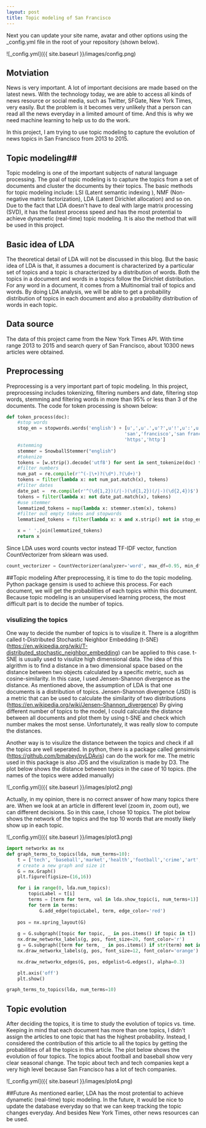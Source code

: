 ```yaml
---
layout: post
title: Topic modeling of San Francisco
---
```


Next you can update your site name, avatar and other options using the _config.yml file in the root of your repository (shown below).

![_config.yml]({{ site.baseurl }}/images/config.png)


## Motviation ##
News is very important. A lot of important decisions are made based on the latest news. With the technology today, we are able to access all kinds of news resource or social media, such as Twitter, SFGate, New York Times, very easily. But the problem is it becomes very unlikely that a person can read all the news everyday in a limited amount of time. And this is why we need machine learning to help us to do the work.

In this project, I am trying to use topic modeling to capture the evolution of news topics in San Francisco from 2013 to 2015.

## Topic modeling##
Topic modeling is one of the important subjects of natural language processing. The goal of topic modeling is to capture the topics from a set of documents and cluster the documents by their topics. The basic methods for topic modeling include: LSI (Latent semantic indexing ), NMF (Non-negative matrix factorization), LDA (Latent Dirichlet allocation) and so on.
Due to the fact that LDA doesn't have to deal with large matrix processing (SVD), it has the fastest process speed and has the most protential to achieve dynametic (real-time) topic modeling. It is also the method that will be used in this project.

## Basic idea of LDA ##
The theoretical detail of LDA will not be discussed in this blog. But the basic idea of LDA is that, it assumes a document is characterized by a particular set of topics and a topic is characterized by a distribution of words. Both the topics in a document and words in a topics follow the Dirichlet distribution. For any word in a document, it comes from a Multinomial trail of topics and words.
By doing LDA analysis, we will be able to get a probability distribution of topics in each document and also a probability distribution of words in each topic.

## Data source
The data of this project came from the New York Times API. With time range 2013 to 2015 and search query of San Francisco, about 10300 news articles were obtained.

## Preprocessing
Preprocessing is a very important part of topic modeling. In this project, preprocessing includes tokenizing, filtering numbers and date, filtering stop words, stemming and filtering words in more than 95% or less than 3 of the documents.
The code for token processing is shown below:

```python
def token_process(doc):
    #stop words
    stop_en = stopwords.words('english') + [u',',u'.',u'?',u'!',u':',u';', u')', u'(',u'[',u']',u'{',u'}','%',
                                           'san','francisco','san francisco','new','tr','th','to','on','of','in','at',
                                           'https','http']
    #stemming
    stemmer = SnowballStemmer("english")
    #tokenize
    tokens = [w.strip().decode('utf8') for sent in sent_tokenize(doc) for w in word_tokenize(sent)] if doc else None
    #filter numbers
    num_pat = re.compile(r'^(-|\+)?(\d*).?(\d+)')
    tokens = filter(lambda x: not num_pat.match(x), tokens)
    #filter dates
    date_pat =  re.compile(r'^(\d{1,2})(/|-)(\d{1,2})(/|-)(\d{2,4})$')
    tokens = filter(lambda x: not date_pat.match(x), tokens)
    #use stemmer
    lemmatized_tokens = map(lambda x: stemmer.stem(x), tokens)
    #filter out empty tokens and stopwords
    lemmatized_tokens = filter(lambda x: x and x.strip() not in stop_en, lemmatized_tokens)

    x = ' '.join(lemmatized_tokens)
    return x
```
Since LDA uses word counts vector instead TF-IDF vector, function CountVectorizer from sklearn was used. 
```python
count_vectorizer = CountVectorizer(analyzer='word', max_df=0.95, min_df=10) 
```
##Topic modeling
After preprocessing, it is time to do the topic modeling. Python package gensim is used to achieve this process. For each document, we will get the probabilities of each topics within this document. Because topic modeling is an unsupervised learning process, the most difficult part is to decide the number of topics.

### visulizing the topics
One way to decide the number of topics is to visulize it. There is a alogrithm called t-Distributed Stochastic Neighbor Embedding (t-SNE) (https://en.wikipedia.org/wiki/T-distributed_stochastic_neighbor_embedding) can be applied to this case. 
t-SNE is usually used to visulize high dimensional data. The idea of this algrithm is to find a distance in a two dimensional space based on the distance between two objects calculated by a specific metric, such as cosine-similarity. In this case, I used Jensen-Shannon divergence as the distance. As mentioned above, the assumption of LDA is that one documents is a distribution of topics. Jensen-Shannon divergence (JSD) is a metric that can be used to calculate the similarity of two distributions (https://en.wikipedia.org/wiki/Jensen–Shannon_divergence)
By giving different number of topics to the model, I could calculate the distance between all documents and plot them by using t-SNE and check which number makes the most sense. Unfortunately, it was really slow to compute the distances.

Another way is to visulize the distance between the topics and check if all the topics are well seperated. In python, there is a package called gensimvis (https://github.com/bmabey/pyLDAvis) can do the work for me. The metric used in this package is also JDS and the visulization is made by D3.
The plot below shows the distance between topics in the case of 10 topics. (the names of the topics were added manually)

![_config.yml]({{ site.baseurl }}/images/plot2.png)

Actually, in my opinion, there is no correct answer of how many topics there are. When we look at an article in different level (zoom in, zoom out), we can different decisions. So in this case, I chose 10 topics.
The plot below shows the network of the topics and the top 10 words that are mostly likely show up in each topic.

![_config.yml]({{ site.baseurl }}/images/plot3.png)

```python
import networkx as nx
def graph_terms_to_topics(lda, num_terms=10):
    t = ['tech', 'baseball','market','health','football','crime','art','government','food','finance']
    # create a new graph and size it
    G = nx.Graph()
    plt.figure(figsize=(16,16))

    for i in range(0, lda.num_topics):
        topicLabel = t[i]
        terms = [term for term, val in lda.show_topic(i, num_terms+1)]
        for term in terms:
            G.add_edge(topicLabel, term, edge_color='red')
    
    pos = nx.spring_layout(G)
    
    g = G.subgraph([topic for topic, _ in pos.items() if topic in t])
    nx.draw_networkx_labels(g, pos, font_size=20, font_color='r')
    g = G.subgraph([term for term, _ in pos.items() if str(term) not in t])
    nx.draw_networkx_labels(g, pos, font_size=12, font_color='orange')

    nx.draw_networkx_edges(G, pos, edgelist=G.edges(), alpha=0.3)

    plt.axis('off')
    plt.show()

graph_terms_to_topics(lda, num_terms=10)
```

## Topic evolution
After deciding the topics, it is time to study the evolution of topics vs. time. Keeping in mind that each document has more than one topics, I didn't assign the articles to one topic that has the highest probability. Instead, I considered the contribution of this article to all the topics by getting the probabilities of all the topics in this article. The plot below shows the evolution of four topics. 
The topics about football and baseball show very clear seasonal change. The topic about tech and tech companies kept a very high level because San Francisco has a lot of tech companies.

![_config.yml]({{ site.baseurl }}/images/plot4.png)

##Future
As mentioned earlier, LDA has the most protential to achieve dynametic (real-time) topic modeling. In the future, it would be nice to update the database everyday so that we can keep tracking the topic changes everyday. And besides New York Times, other news resources can be used.
